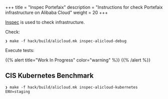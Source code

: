 +++
title = "Inspec Portefaix"
description = "Instructions for check Portefaix infrastructure on Alibaba Cloud"
weight = 20
+++

[Inspec](http://inspec.io/) is used to check infrastructure.

Check:

```shell
❯ make -f hack/build/alicloud.mk inspec-alicloud-debug
```

Execute tests:

{{% alert title="Work In Progress" color="warning" %}}
{{% /alert %}}


## CIS Kubernetes Benchmark

```shell
❯ make -f hack/build/alicloud.mk inspec-alicloud-kubernetes ENV=staging
```
